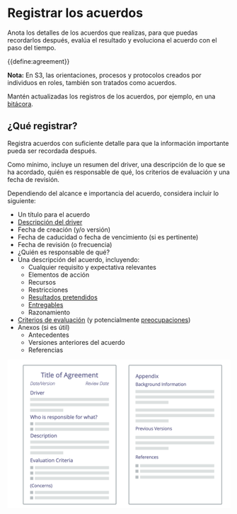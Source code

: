# Registrar los acuerdos

<summary>
Anota los detalles de los acuerdos que realizas, para que puedas recordarlos después, evalúa el resultado y evoluciona el acuerdo con el paso del tiempo.
</summary>

{{define:agreement}}

**Nota:** En S3, las orientaciones, procesos y protocolos creados por individuos en roles, también son tratados como acuerdos.

Mantén actualizadas los registros de los acuerdos, por ejemplo, en una [bitácora](glossary:logbook).


## ¿Qué registrar?

Registra acuerdos con suficiente detalle para que la información importante pueda ser recordada después.

Como mínimo, incluye un resumen del driver, una descripción de lo que se ha acordado, quién es responsable de qué, los criterios de evaluación y una fecha de revisión.

Dependiendo del alcance e importancia del acuerdo, considera incluir lo siguiente:

-   Un título para el acuerdo
-   [Descripción del driver](section:describe-organizational-drivers)
-   Fecha de creación (y/o versión)
-   Fecha de caducidad o fecha de vencimiento (si es pertinente)
-   Fecha de revisión (o frecuencia)
-   ¿Quién es responsable de qué?
-   Una descripción del acuerdo, incluyendo:
    -   Cualquier requisito y expectativa relevantes
    -   Elementos de acción
    -   Recursos
    -   Restricciones
    -   [Resultados pretendidos](section:clarify-intended-outcome)
    -   [Entregables](section:describe-deliverables)
    -   Razonamiento
-   [Criterios de evaluación](section:evaluation-criteria) (y potencialmente [preocupaciones](glossary:concern))
-   Anexos (si es útil)
    -   Antecedentes
    -   Versiones anteriores del acuerdo
    -   Referencias

![Plantilla para acuerdos](img/templates/agreement-template.png)
